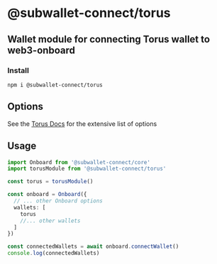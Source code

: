 # @subwallet-connect/torus

## Wallet module for connecting Torus wallet to web3-onboard

### Install

`npm i @subwallet-connect/torus`

## Options

See the [Torus Docs](https://docs.tor.us/wallet/api-reference/class) for the extensive list of options

## Usage

```typescript
import Onboard from '@subwallet-connect/core'
import torusModule from '@subwallet-connect/torus'

const torus = torusModule()

const onboard = Onboard({
  // ... other Onboard options
  wallets: [
    torus
    //... other wallets
  ]
})

const connectedWallets = await onboard.connectWallet()
console.log(connectedWallets)
```
